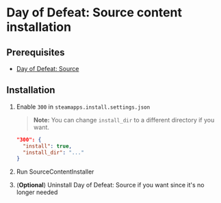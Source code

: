 # Day of Defeat: Source content installation

## Prerequisites

- [Day of Defeat: Source](../../../game-installation/game-installation/day-of-defeat-source.md)

## Installation

1. Enable `300` in `steamapps.install.settings.json`

   > **Note:** You can change `install_dir` to a different directory if you want.

   ```json
   "300": {
     "install": true,
     "install_dir": "..."
   }
   ```

2. Run SourceContentInstaller
3. (**Optional**) Uninstall Day of Defeat: Source if you want since it's no longer needed
